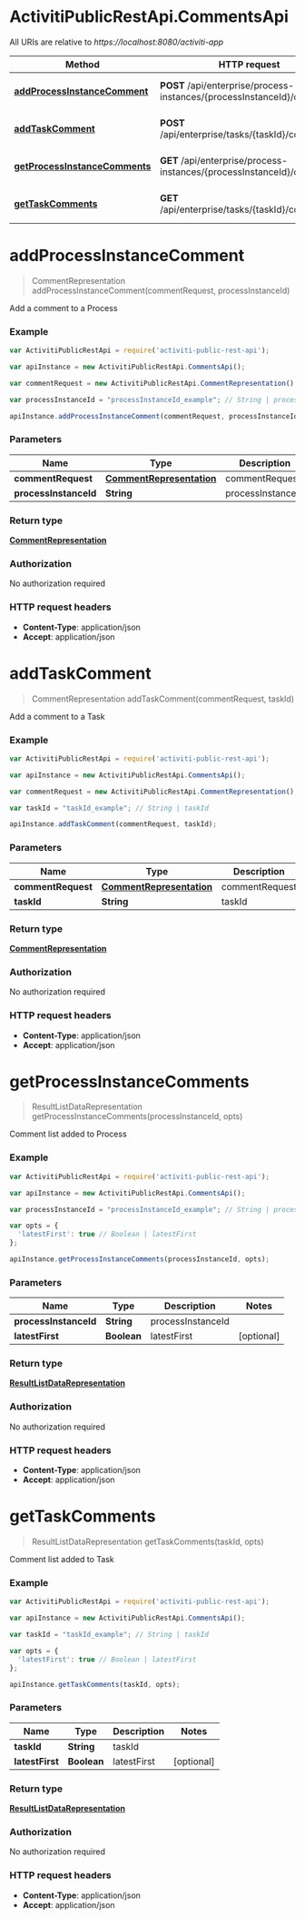 # ActivitiPublicRestApi.CommentsApi

All URIs are relative to *https://localhost:8080/activiti-app*

Method | HTTP request | Description
------------- | ------------- | -------------
[**addProcessInstanceComment**](CommentsApi.md#addProcessInstanceComment) | **POST** /api/enterprise/process-instances/{processInstanceId}/comments | Add a comment to a Process
[**addTaskComment**](CommentsApi.md#addTaskComment) | **POST** /api/enterprise/tasks/{taskId}/comments | Add a comment to a Task
[**getProcessInstanceComments**](CommentsApi.md#getProcessInstanceComments) | **GET** /api/enterprise/process-instances/{processInstanceId}/comments | Comment list added to Process
[**getTaskComments**](CommentsApi.md#getTaskComments) | **GET** /api/enterprise/tasks/{taskId}/comments | Comment list added to Task


<a name="addProcessInstanceComment"></a>
# **addProcessInstanceComment**
> CommentRepresentation addProcessInstanceComment(commentRequest, processInstanceId)

Add a comment to a Process

### Example
```javascript
var ActivitiPublicRestApi = require('activiti-public-rest-api');

var apiInstance = new ActivitiPublicRestApi.CommentsApi();

var commentRequest = new ActivitiPublicRestApi.CommentRepresentation(); // CommentRepresentation | commentRequest

var processInstanceId = "processInstanceId_example"; // String | processInstanceId

apiInstance.addProcessInstanceComment(commentRequest, processInstanceId);
```

### Parameters

Name | Type | Description  | Notes
------------- | ------------- | ------------- | -------------
 **commentRequest** | [**CommentRepresentation**](CommentRepresentation.md)| commentRequest | 
 **processInstanceId** | **String**| processInstanceId | 

### Return type

[**CommentRepresentation**](CommentRepresentation.md)

### Authorization

No authorization required

### HTTP request headers

 - **Content-Type**: application/json
 - **Accept**: application/json

<a name="addTaskComment"></a>
# **addTaskComment**
> CommentRepresentation addTaskComment(commentRequest, taskId)

Add a comment to a Task

### Example
```javascript
var ActivitiPublicRestApi = require('activiti-public-rest-api');

var apiInstance = new ActivitiPublicRestApi.CommentsApi();

var commentRequest = new ActivitiPublicRestApi.CommentRepresentation(); // CommentRepresentation | commentRequest

var taskId = "taskId_example"; // String | taskId

apiInstance.addTaskComment(commentRequest, taskId);
```

### Parameters

Name | Type | Description  | Notes
------------- | ------------- | ------------- | -------------
 **commentRequest** | [**CommentRepresentation**](CommentRepresentation.md)| commentRequest | 
 **taskId** | **String**| taskId | 

### Return type

[**CommentRepresentation**](CommentRepresentation.md)

### Authorization

No authorization required

### HTTP request headers

 - **Content-Type**: application/json
 - **Accept**: application/json

<a name="getProcessInstanceComments"></a>
# **getProcessInstanceComments**
> ResultListDataRepresentation getProcessInstanceComments(processInstanceId, opts)

Comment list added to Process

### Example
```javascript
var ActivitiPublicRestApi = require('activiti-public-rest-api');

var apiInstance = new ActivitiPublicRestApi.CommentsApi();

var processInstanceId = "processInstanceId_example"; // String | processInstanceId

var opts = { 
  'latestFirst': true // Boolean | latestFirst
};

apiInstance.getProcessInstanceComments(processInstanceId, opts);
```

### Parameters

Name | Type | Description  | Notes
------------- | ------------- | ------------- | -------------
 **processInstanceId** | **String**| processInstanceId | 
 **latestFirst** | **Boolean**| latestFirst | [optional] 

### Return type

[**ResultListDataRepresentation**](ResultListDataRepresentation.md)

### Authorization

No authorization required

### HTTP request headers

 - **Content-Type**: application/json
 - **Accept**: application/json

<a name="getTaskComments"></a>
# **getTaskComments**
> ResultListDataRepresentation getTaskComments(taskId, opts)

Comment list added to Task

### Example
```javascript
var ActivitiPublicRestApi = require('activiti-public-rest-api');

var apiInstance = new ActivitiPublicRestApi.CommentsApi();

var taskId = "taskId_example"; // String | taskId

var opts = { 
  'latestFirst': true // Boolean | latestFirst
};

apiInstance.getTaskComments(taskId, opts);
```

### Parameters

Name | Type | Description  | Notes
------------- | ------------- | ------------- | -------------
 **taskId** | **String**| taskId | 
 **latestFirst** | **Boolean**| latestFirst | [optional] 

### Return type

[**ResultListDataRepresentation**](ResultListDataRepresentation.md)

### Authorization

No authorization required

### HTTP request headers

 - **Content-Type**: application/json
 - **Accept**: application/json

